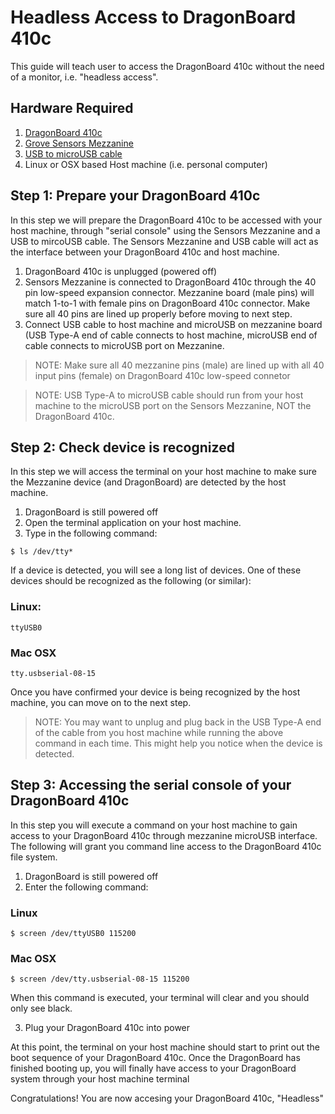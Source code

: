 # Headless Access to DragonBoard 410c

This guide will teach user to access the DragonBoard 410c without the need of a monitor, i.e. "headless access".

## Hardware Required

1. [DragonBoard 410c](https://www.96boards.org/product/dragonboard410c)
2. [Grove Sensors Mezzanine]()
3. [USB to microUSB cable]()
4. Linux or OSX based Host machine (i.e. personal computer)

## Step 1: Prepare your DragonBoard 410c

In this step we will prepare the DragonBoard 410c to be accessed with your host machine, through "serial console" using the Sensors Mezzanine and a USB to mircoUSB cable. The Sensors Mezzanine and USB cable will act as the interface between your DragonBoard 410c and host machine.

1. DragonBoard 410c is unplugged (powered off)
2. Sensors Mezzanine is connected to DragonBoard 410c through the 40 pin low-speed expansion connector. Mezzanine board (male pins) will match 1-to-1 with female pins on DragonBoard 410c connector. Make sure all 40 pins are lined up properly before moving to next step.
3. Connect USB cable to host machine and microUSB on mezzanine board (USB Type-A end of cable connects to host machine, microUSB end of cable connects to microUSB port on Mezzanine.

> NOTE: Make sure all 40 mezzanine pins (male) are lined up with all 40 input pins (female) on DragonBoard 410c low-speed connetor

> NOTE: USB Type-A to microUSB cable should run from your host machine to the microUSB port on the Sensors Mezzanine, NOT the DragonBoard 410c.

## Step 2: Check device is recognized

In this step we will access the terminal on your host machine to make sure the Mezzanine device (and DragonBoard) are detected by the host machine.

1. DragonBoard is still powered off
2. Open the terminal application on your host machine.
3. Type in the following command:

```shell
$ ls /dev/tty*
```

If a device is detected, you will see a long list of devices. One of these devices should be recognized as the following (or similar):

### Linux:

`ttyUSB0`

### Mac OSX

`tty.usbserial-08-15`

Once you have confirmed your device is being recognized by the host machine, you can move on to the next step.

> NOTE: You may want to unplug and plug back in the USB Type-A end of the cable from you host machine while running the above command in each time. This might help you notice when the device is detected.

## Step 3: Accessing the serial console of your DragonBoard 410c

In this step you will execute a command on your host machine to gain access to your DragonBoard 410c through mezzanine microUSB interface. The following will grant you command line access to the DragonBoard 410c file system.

1. DragonBoard is still powered off
2. Enter the following command:

### Linux

`$ screen /dev/ttyUSB0 115200`

### Mac OSX

`$ screen /dev/tty.usbserial-08-15 115200`

When this command is executed, your terminal will clear and you should only see black.

3. Plug your DragonBoard 410c into power

At this point, the terminal on your host machine should start to print out the boot sequence of your DragonBoard 410c. Once the DragonBoard has finished booting up, you will finally have access to your DragonBoard system through your host machine terminal

Congratulations! You are now accesing your DragonBoard 410c, "Headless"

